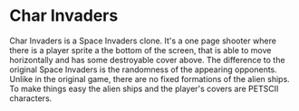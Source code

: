 # Char Invaders

Char Invaders is a Space Invaders clone. It's a one page shooter where there is a player sprite a the bottom of the screen, that is able to move horizontally and has some destroyable cover above.
The difference to the original Space Invaders is the randomness of the appearing opponents. Unlike in the original game, there are no fixed formations of the alien ships.
To make things easy the alien ships and the player's covers are PETSCII characters.


